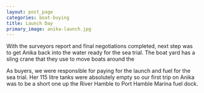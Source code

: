 ```yaml
---
layout: post_page
categories: boat-buying
title: Launch Day
primary_image: anika-launch.jpg 
---
```

With the surveyors report and final negotiations completed, next step was to
get Anika back into the water ready for the sea trial. The boat yard has a sling
crane that they use to move boats around the

As buyers, we were responsible for paying for the launch and fuel for the sea trial.
Her 115 litre tanks were absolutely empty so our first trip on Anika was to be a
short one up the River Hamble to Port Hamble Marina fuel dock.
